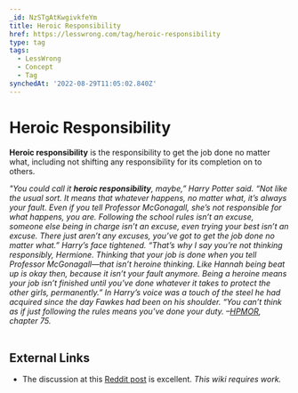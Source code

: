 ```yaml
---
_id: NzSTgAtKwgivkfeYm
title: Heroic Responsibility
href: https://lesswrong.com/tag/heroic-responsibility
type: tag
tags:
  - LessWrong
  - Concept
  - Tag
synchedAt: '2022-08-29T11:05:02.840Z'
---
```

# Heroic Responsibility

**Heroic responsibility** is the responsibility to get the job done no matter what, including not shifting any responsibility for its completion on to others.

*"You could call it **heroic responsibility**, maybe,” Harry Potter said. “Not like the usual sort. It means that whatever happens, no matter what, it’s always your fault. Even if you tell Professor McGonagall, she’s not responsible for what happens, you are. Following the school rules isn’t an excuse, someone else being in charge isn’t an excuse, even trying your best isn’t an excuse. There just aren’t any excuses, you’ve got to get the job done no matter what.” Harry’s face tightened. “That’s why I say you’re not thinking responsibly, Hermione. Thinking that your job is done when you tell Professor McGonagall—that isn’t heroine thinking. Like Hannah being beat up is okay then, because it isn’t your fault anymore. Being a heroine means your job isn’t finished until you’ve done whatever it takes to protect the other girls, permanently.” In Harry’s voice was a touch of the steel he had acquired since the day Fawkes had been on his shoulder. “You can’t think as if just following the rules means you’ve done your duty. –*[*HPMOR*](http://hpmor.com/chapter/75)*, chapter 75.*  
 

External Links
--------------

*   The discussion at this [Reddit post](http://www.reddit.com/r/HPMOR/comments/yj2kb/ethical_solipsism_chapter_75/) is excellent. *This wiki requires work.*